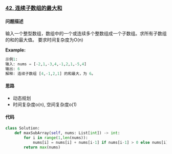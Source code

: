 ### [42. 连续子数组的最大和](https://leetcode-cn.com/problems/lian-xu-zi-shu-zu-de-zui-da-he-lcof/)

#### 问题描述
输入一个整型数组，数组中的一个或连续多个整数组成一个子数组。求所有子数组的和的最大值。
要求时间复杂度为O(n)

**Example:**
```python
示例1:
输入: nums = [-2,1,-3,4,-1,2,1,-5,4]
输出: 6
解释: 连续子数组 [4,-1,2,1] 的和最大，为 6。
```

#### 思路
- 动态规划
- 时间复杂度o(n), 空间复杂度o(1)
#### 代码

```python
class Solution:
    def maxSubArray(self, nums: List[int]) -> int:
        for i in range(1,len(nums)):
            nums[i] = nums[i] + nums[i-1] if nums[i-1] > 0 else nums[i]
        return max(nums)
```